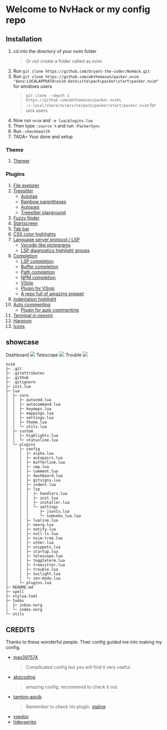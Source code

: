 # Welcome to NvHack or my config repo

## Installation

1. cd into the directory of your nvim folder
   > Or not create a folder called as nvim
2. Run `git clone https://github.com/bryant-the-coder/NvHack.git`
3. Run `git clone https://github.com/wbthomason/packer.nvim "$env:LOCALAPPDATA\nvim-data\site\pack\packer\start\packer.nvim"` for windows users
   > `git clone --depth 1 https://github.com/wbthomason/packer.nvim\ ~/.local/share/nvim/site/pack/packer/start/packer.nvim` for unix users
4. Now run `nvim` and `:e lua/plugins.lua`
5. Then type `:source %` and run `:PackerSync`
6. Run `:checkhealth`
7. TADA~ Your done and setup

### Theme

1. [Themer](https://github.com/ThemerCorp/themer.lua)

### Plugins

1. [File explorer](https://github.com/kyazdani42/nvim-tree.lua)
2. [Treesitter](https://github.com/nvim-treesitter/nvim-treesitter)
   - [Autotag](https://github.com/windwp/nvim-ts-autotag)
   - [Rainbow parentheses](https://github.com/p00f/nvim-ts-rainbow)
   - [Autopais](https://github.com/windwp/nvim-autopairs)
   - [Treesitter playground](https://github.com/nvim-treesitter/playground)
3. [Fuzzy finder](https://github.com/nvim-telescope/telescope.nvim)
4. [Startscreen](https://github.com/glrpnir/dashboard-nvim)
5. [Tab bar](https://github.com/akinsho/bufferline.nvim)
6. [CSS color highlights](https://github.com/norcalli/nvim-colorizer.lua)
7. [Language server protocol / LSP](https://github.com/neovim/nvim-lspconfig)
   - [Vscode-like pictograms](https://github.com/onsails/lspkind-nvim)
   - [LSP diagnostics highlight groups](https://github.com/folke/lsp-colors.nvim)
8. [Completion](https://github.com/hrsh7th/nvim-cmp)
   - [LSP completion](https://github.com/hrsh7th/cmp-nvim-lsp)
   - [Buffer completion](https://github.com/hrsh7th/cmp-buffer)
   - [Path completion](https://github.com/hrsh7th/cmp-path)
   - [NPM completion](https://github.com/David-Kunz/cmp-npm)
   - [VSnip](https://github.com/hrsh7th/cmp-vsnip)
   - [Plugin for VSnip](https://github.com/hrsh7th/vim-vsnip)
   - [A repo full of amazing snippet](https://github.com/rafamadriz/friendly-snippets)
9. [Indentation highlight](https://github.com/lukas-reineke/indent-blankline.nvim)
10. [Auto commenting](https://github.com/numToStr/Comment.nvim)
    - [Plugin for auto commenting](https://github.com/JoosepAlviste/nvim-ts-context-commentstring)
11. [Terminal in neovim](https://github.com/akinsho/toggleterm.nvim)
12. [Harpoon](https://github.com/ThePrimeagen/harpoon)
13. [Icons](https://github.com/kyazdani42/nvim-web-devicons)

## showcase

Dashboard
<img src="./utils/media/startscreen.png" />
Telescope
<img src="./utils/media/telescope.png" />
Trouble
<img src="./utils/media/trouble.png" />

```
nvim
├─ .git
├─ .gitattributes
├─ .github
├─ .gitignore
├─ init.lua
├─ lua
│  ├─ core
│  │  ├─ autocmd.lua
│  │  ├─ autocommand.lua
│  │  ├─ keymaps.lua
│  │  ├─ mappings.lua
│  │  ├─ settings.lua
│  │  ├─ theme.lua
│  │  └─ utils.lua
│  ├─ custom
│  │  ├─ highlights.lua
│  │  └─ statusline.lua
│  └─ plugins
│     ├─ config
│     │  ├─ alpha.lua
│     │  ├─ autopairs.lua
│     │  ├─ bufferline.lua
│     │  ├─ cmp.lua
│     │  ├─ comment.lua
│     │  ├─ dashboard.lua
│     │  ├─ gitsigns.lua
│     │  ├─ indent.lua
│     │  ├─ lsp
│     │  │  ├─ handlers.lua
│     │  │  ├─ init.lua
│     │  │  ├─ installer.lua
│     │  │  └─ settings
│     │  │     ├─ jsonls.lua
│     │  │     └─ sumneko_lua.lua
│     │  ├─ lualine.lua
│     │  ├─ neorg.lua
│     │  ├─ notify.lua
│     │  ├─ null-ls.lua
│     │  ├─ nvim-tree.lua
│     │  ├─ other.lua
│     │  ├─ snippets.lua
│     │  ├─ startup.lua
│     │  ├─ telescope.lua
│     │  ├─ toggleterm.lua
│     │  ├─ treesitter.lua
│     │  ├─ trouble.lua
│     │  ├─ twilight.lua
│     │  └─ zen-mode.lua
│     └─ plugins.lua
├─ README.md
├─ spell
├─ stylua.toml
├─ todos
│  ├─ inbox.norg
│  └─ index.norg
└─ utils

```

## CREDITS

Thanks to these wonderful people. Their config guided me into making my config.

- [max397574](https://github.com/max397574/NeovimConfig)
  > Complicated config but you will find it very useful.
- [abzcoding](https://github.com/abzcoding/lvim)
  > amazing config. recommend to check it out.
- [tamton-aquib](https://github.com/tamton-aquib/nvim)
  > Remember to check his plugin. [staline](https://github.com/tamton-aquib/staline.nvim)
- [vsedov](https://github.com/vsedov/nvim)
- [tjdevseries](https://github.com/tjdevries/config_manager/tree/master/xdg_config/nvim)
